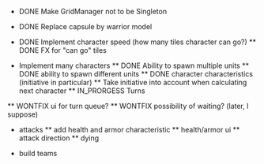 * DONE Make GridManager not to be Singleton
* DONE Replace capsule by warrior model
* DONE Implement character speed (how many tiles character can go?)
** DONE FX for "can go" tiles

* Implement many characters
** DONE Ability to spawn multiple units
** DONE ability to spawn different units
** DONE character characteristics (initiative in particular)
** Take initiative into account when calculating next character
** IN_PRORGESS Turns

** WONTFIX ui for turn queue?
** WONTFIX possibility of waiting? (later, I suppose)


* attacks
** add health and armor characteristic
** health/armor ui
** attack direction
** dying

* build teams
